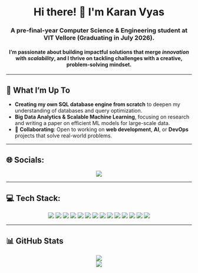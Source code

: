 <h1 align="center">Hi there! 👋 I'm Karan Vyas</h1>
<h3 align="center">A pre-final-year Computer Science & Engineering student at VIT Vellore (Graduating in July 2026).</h3>
<h4 align="center">I’m passionate about building impactful solutions that merge <i>innovation</i> with <i>scalability</i>, and I thrive on tackling challenges with a creative, problem-solving mindset.</h4>

---

## 🚀 What I’m Up To  
- **Creating my own SQL database engine from scratch** to deepen my understanding of databases and query optimization.  
- **Big Data Analytics & Scalable Machine Learning**, focusing on research and writing a paper on efficient ML models for large-scale data.      
- 🤝 **Collaborating**: Open to working on **web development**, **AI**, or **DevOps** projects that solve real-world problems.  

---

## 🌐 Socials:
<p align="center">
  <a href="https://www.linkedin.com/in/karan-vyas-914149267/">
    <img src="https://img.shields.io/badge/LinkedIn-%230077B5.svg?style=for-the-badge&logo=linkedin&logoColor=white" />
  </a>
</p>

---

## 💻 Tech Stack:
<p align="center">
  <img src="https://img.shields.io/badge/html5-%23E34F26.svg?style=for-the-badge&logo=html5&logoColor=white" />
  <img src="https://img.shields.io/badge/css3-%231572B6.svg?style=for-the-badge&logo=css3&logoColor=white" />
  <img src="https://img.shields.io/badge/javascript-%23323330.svg?style=for-the-badge&logo=javascript&logoColor=%23F7DF1E" />
  <img src="https://img.shields.io/badge/python-3670A0?style=for-the-badge&logo=python&logoColor=ffdd54" />
  <img src="https://img.shields.io/badge/java-%23ED8B00.svg?style=for-the-badge&logo=openjdk&logoColor=white" />
  <img src="https://img.shields.io/badge/Next-black?style=for-the-badge&logo=next.js&logoColor=white" />
  <img src="https://img.shields.io/badge/react-%2320232a.svg?style=for-the-badge&logo=react&logoColor=%2361DAFB" />
  <img src="https://img.shields.io/badge/vite-%23646CFF.svg?style=for-the-badge&logo=vite&logoColor=white" />
  <img src="https://img.shields.io/badge/node.js-6DA55F?style=for-the-badge&logo=node.js&logoColor=white" />
  <img src="https://img.shields.io/badge/express.js-%23404d59.svg?style=for-the-badge&logo=express&logoColor=%2361DAFB" />
  <img src="https://img.shields.io/badge/git-%23F05033.svg?style=for-the-badge&logo=git&logoColor=white" />
  <img src="https://img.shields.io/badge/github-%23121011.svg?style=for-the-badge&logo=github&logoColor=white" />
  <img src="https://img.shields.io/badge/vercel-%23000000.svg?style=for-the-badge&logo=vercel&logoColor=white" />
  <img src="https://img.shields.io/badge/Docker-%230db7ed.svg?style=for-the-badge&logo=docker&logoColor=white" />
</p>

---

## 📊 GitHub Stats
<p align="center">
  <img src="https://github-readme-stats.vercel.app/api?username=kv8gh&show_icons=true&theme=tokyonight" />
  <br />
  <img src="https://github-readme-stats.vercel.app/api/top-langs/?username=kv8gh&layout=compact&theme=tokyonight" />
</p>
